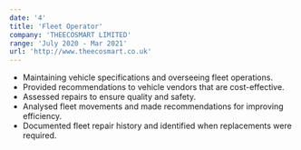 ```yaml
---
date: '4'
title: 'Fleet Operator'
company: 'THEECOSMART LIMITED'
range: 'July 2020 - Mar 2021'
url: 'http://www.theecosmart.co.uk'
---
```


- Maintaining vehicle specifications and overseeing fleet operations.
- Provided recommendations to vehicle vendors that are cost-effective.
- Assessed repairs to ensure quality and safety.
- Analysed fleet movements and made recommendations for improving efficiency.
- Documented fleet repair history and identified when replacements were required.

